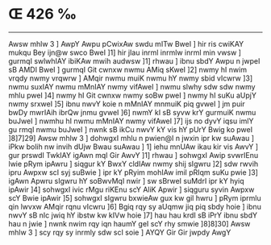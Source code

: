 # Œ 426 ‰
---
Awsw mhlw 3 ] AwpY Awpu pCwixAw swdu mITw BweI ] hir ris cwiKAY
mukqu Bey ijn@w swco BweI ]1] hir jIau inrml inrmlw inrml min vwsw
] gurmqI swlwhIAY ibiKAw mwih audwsw ]1] rhwau ] ibnu sbdY Awpu n
jwpeI sB AMDI BweI ] gurmqI Git cwnxw nwmu AMiq sKweI ]2] nwmy hI
nwim vrqdy nwmy vrqwrw ] AMqir nwmu muiK nwmu hY nwmy sbid vIcwrw ]3]
nwmu suxIAY nwmu mMnIAY nwmy vifAweI ] nwmu slwhy sdw sdw nwmy mhlu
pweI ]4] nwmy hI Git cwnxw nwmy soBw pweI ] nwmy hI suKu aUpjY nwmy
srxweI ]5] ibnu nwvY koie n mMnIAY mnmuiK piq gvweI ] jm puir bwDy
mwrIAih ibrQw jnmu gvweI ]6] nwmY kI sB syvw krY gurmuiK nwmu buJweI
] nwmhu hI nwmu mMnIAY nwmy vifAweI ]7] ijs no dyvY iqsu imlY gu rmqI
nwmu buJweI ] nwnk sB ikCu nwvY kY vis hY pUrY Bwig ko pweI ]8]7]29]
Awsw mhlw 3 ] dohwgxI mhlu n pwien@I n jwxin ipr kw suAwau ] iPkw
bolih nw invih dUjw Bwau suAwau ] 1] iehu mnUAw ikau kir vis AwvY ]
gur prswdI TwkIAY igAwn mqI Gir AwvY ]1] rhwau ] sohwgxI Awip
svwrIEnu lwie pRym ipAwru ] siqgur kY BwxY cldIAw nwmy shij sIgwru
]2] sdw rwvih ipru Awpxw scI syj suBwie ] ipr kY pRyim mohIAw imil
pRIqm suKu pwie ]3] igAwn Apwru sIgwru hY soBwvMqI nwir ] sw sBrweI
suMdrI ipr kY hyiq ipAwir ]4] sohwgxI ivic rMgu riKEnu scY AliK
Apwir ] siqguru syvin Awpxw scY Bwie ipAwir ]5] sohwgxI sIgwru
bxwieAw gux kw gil hwru ] pRym iprmlu qin lwvxw AMqir rqnu vIcwru
]6] Bgiq rqy sy aUqmw jiq piq sbdy hoie ] ibnu nwvY sB nIc jwiq hY
ibstw kw kIVw hoie ]7] hau hau krdI sB iPrY ibnu sbdY hau n jwie ]
nwnk nwim rqy iqn haumY geI scY rhy smwie ]8]8]30] Awsw mhlw 3
] scy rqy sy inrmly sdw scI soie ] AYQY Gir Gir jwpdy AwgY
####
